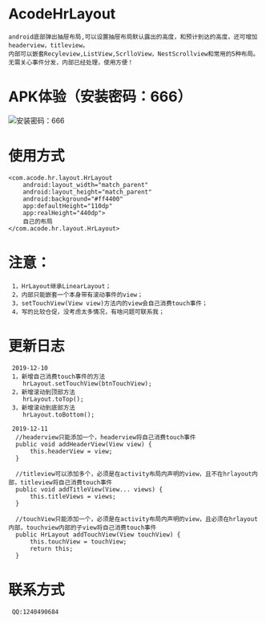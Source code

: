 # AcodeHrLayout
    android底部弹出抽屉布局,可以设置抽屉布局默认露出的高度，和预计到达的高度，还可增加headerview，titleview。
    内部可以嵌套Recyleview,ListView,ScrlloView，NestScrollview和常用的5种布局。
    无需关心事件分发，内部已经处理，使用方便！
# APK体验（安装密码：666）
![安装密码：666](https://github.com/workertao/AcodeHrLayout/blob/master/img/code1.png)
# 使用方式
    <com.acode.hr.layout.HrLayout
        android:layout_width="match_parent"
        android:layout_height="match_parent"
        android:background="#ff4400"
        app:defaultHeight="110dp"
        app:realHeight="440dp">
        自己的布局
    </com.acode.hr.layout.HrLayout>
# 注意：
     1，HrLayout继承LinearLayout；
     2，内部只能嵌套一个本身带有滚动事件的view；
     3，setTouchView(View view)方法内的view会自己消费touch事件；
     4，写的比较仓促，没考虑太多情况，有啥问题可联系我；
# 更新日志
     2019-12-10
     1，新增自己消费touch事件的方法
        hrLayout.setTouchView(btnTouchView);
     2，新增滚动到顶部方法   
        hrLayout.toTop();
     3，新增滚动到底部方法
        hrLayout.toBottom();
        
     2019-12-11
      //headerview只能添加一个，headerview将自己消费touch事件
      public void addHeaderView(View view) {
          this.headerView = view;
      }
     
      //titleview可以添加多个，必须是在activity布局内声明的view，且不在hrlayout内部，titleview将自己消费touch事件
      public void addTitleView(View... views) {
          this.titleViews = views;
      }
     
      //touchView只能添加一个，必须是在activity布局内声明的view，且必须在hrlayout内部，touchview内部的子view将自己消费touch事件
      public HrLayout addTouchView(View touchView) {
          this.touchView = touchView;
          return this;
      }
# 联系方式
     QQ:1240490684
